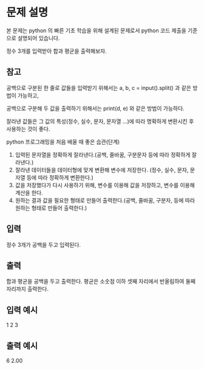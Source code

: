 # 문제 설명

본 문제는 python 의 빠른 기초 학습을 위해 설계된 문제로서 python 코드 제출을 기준으로 설명되어 있습니다.

정수 3개를 입력받아 합과 평균을 출력해보자.

## 참고

공백으로 구분된 한 줄로 값들을 입력받기 위해서는
a, b, c = input().split()
과 같은 방법이 가능하고,

공백으로 구분해 두 값을 출력하기 위해서는
print(d, e)
와 같은 방법이 가능하다.

잘라낸 값들은 그 값의 특성(정수, 실수, 문자, 문자열 ...)에 따라 명확하게 변환시킨 후 사용하는 것이 좋다.

python 프로그래밍을 처음 배울 때 좋은 습관(단계)

1. 입력된 문자열을 정확하게 잘라낸다.(공백, 줄바꿈, 구분문자 등에 따라 정확하게 잘라낸다.)
2. 잘라낸 데이터들을 데이터형에 맞게 변환해 변수에 저장한다. (정수, 실수, 문자, 문자열 등에 따라 정확하게 변환한다.)
3. 값을 저장했다가 다시 사용하기 위해, 변수를 이용해 값을 저장하고, 변수를 이용해 계산을 한다.
4. 원하는 결과 값을 필요한 형태로 만들어 출력한다.(공백, 줄바꿈, 구분자, 등에 따라 원하는 형태로 만들어 출력한다.)

## 입력

정수 3개가 공백을 두고 입력된다.

## 출력

합과 평균을 공백을 두고 출력한다.
평균은 소숫점 이하 셋째 자리에서 반올림하여 둘째 자리까지 출력한다.

## 입력 예시

1 2 3

## 출력 예시

6 2.00
